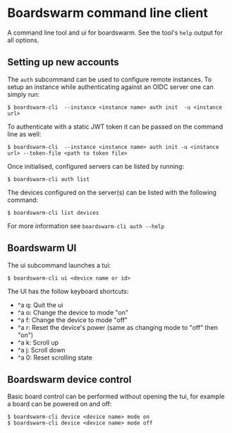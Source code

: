 # Boardswarm command line client

A command line tool and ui for boardswarm. See the tool's `help` output for
all options.

## Setting up new accounts

The `auth` subcommand can be used to configure remote instances. To setup
an instance while authenticating against an OIDC server one can simply run:
```
$ boardswarm-cli  --instance <instance name> auth init  -u <instance url>
```

To authenticate with a static JWT token it can be passed on the command line as
well:
```
$ boardswarm-cli  --instance <instance name> auth init -u <instance url> --token-file <path to token file>
```

Once initialised, configured servers can be listed by running:
```
$ boardswarm-cli auth list
```

The devices configured on the server(s) can be listed with the following
command:
```
$ boardswarm-cli list devices
```

For more information see `boardswarm-cli auth --help`

## Boardswarm UI

The ui subcommand launches a tui:
```
$ boardswarm-cli ui <device name or id>
```

The UI has the follow keyboard shortcuts:
* ^a q: Quit the ui
* ^a o: Change the device to mode "on"
* ^a f: Change the device to mode "off"
* ^a r: Reset the device's power (same as changing mode to "off" then "on")
* ^a k: Scroll up
* ^a j: Scroll down
* ^a 0: Reset scrolling state

## Boardswarm device control

Basic board control can be performed without opening the tui, for example
a board can be powered on and off:
```
$ boardswarm-cli device <device name> mode on
$ boardswarm-cli device <device name> mode off
```
